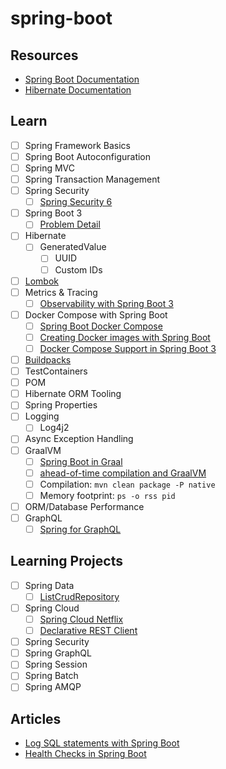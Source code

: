 # spring-boot

## Resources

- [Spring Boot Documentation](https://spring.io/projects/spring-boot)
- [Hibernate Documentation](https://hibernate.org)

## Learn

- [ ] Spring Framework Basics
- [ ] Spring Boot Autoconfiguration
- [ ] Spring MVC
- [ ] Spring Transaction Management
- [ ] Spring Security
  - [ ] [Spring Security 6](https://www.youtube.com/watch?v=KxqlJblhzfI)
- [ ] Spring Boot 3
  - [ ] [Problem Detail](https://datatracker.ietf.org/doc/html/rfc7807)
- [ ] Hibernate
  - [ ] GeneratedValue
    - [ ] UUID
    - [ ] Custom IDs
- [ ] [Lombok](https://projectlombok.org/features/)
- [ ] Metrics & Tracing
  - [ ] [Observability with Spring Boot 3](https://spring.io/blog/2022/10/12/observability-with-spring-boot-3)
- [ ] Docker Compose with Spring Boot
  - [ ] [Spring Boot Docker Compose](https://www.youtube.com/watch?v=lS1GwdIfk0c)
  - [ ] [Creating Docker images with Spring Boot](https://spring.io/blog/2020/01/27/creating-docker-images-with-spring-boot-2-3-0-m1)
  - [ ] [Docker Compose Support in Spring Boot 3](https://docs.spring.io/spring-boot/docs/3.1.0/reference/html/features.html#features.docker-compose)
- [ ] [Buildpacks](https://buildpacks.io)
- [ ] TestContainers
- [ ] POM
- [ ] Hibernate ORM Tooling
- [ ] Spring Properties
- [ ] Logging
  - [ ] Log4j2
- [ ] Async Exception Handling
- [ ] GraalVM
  - [ ] [Spring Boot in Graal](https://www.youtube.com/watch?v=VRb8JSfI9eg)
  - [ ] [ahead-of-time compilation and GraalVM](https://www.youtube.com/watch?v=TOfYlLjXufw)
  - [ ] Compilation: `mvn clean package -P native`
  - [ ] Memory footprint: `ps -o rss pid`
- [ ] ORM/Database Performance
- [ ] GraphQL
  - [ ] [Spring for GraphQL](https://docs.spring.io/spring-graphql/docs/current/reference/html/)

## Learning Projects

- [ ] Spring Data
  - [ ] [ListCrudRepository](https://www.baeldung.com/spring-data-3-crud-repository-interfaces)
- [ ] Spring Cloud
  - [ ] [Spring Cloud Netflix](https://cloud.spring.io/spring-cloud-netflix/reference/html/)
  - [ ] [Declarative REST Client](https://cloud.spring.io/spring-cloud-netflix/multi/multi_spring-cloud-feign.html)
- [ ] Spring Security
- [ ] Spring GraphQL
- [ ] Spring Session
- [ ] Spring Batch
- [ ] Spring AMQP

## Articles

- [Log SQL statements with Spring Boot](https://vladmihalcea.com/log-sql-spring-boot/)
- [Health Checks in Spring Boot](https://reflectoring.io/spring-boot-health-check/)

